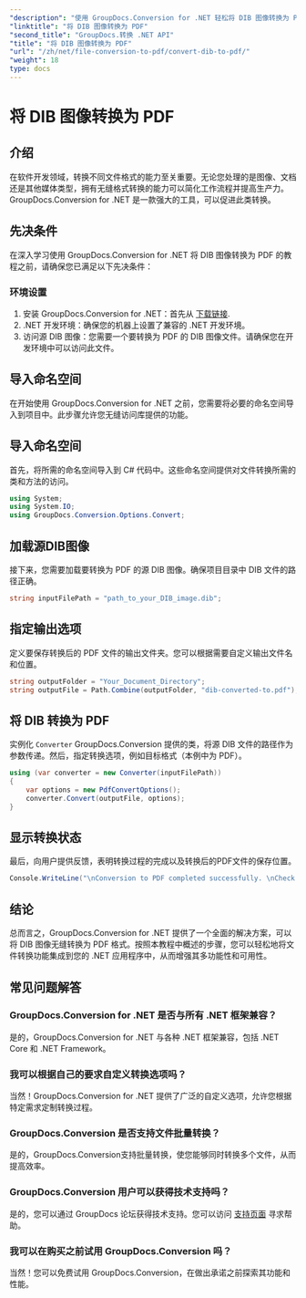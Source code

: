 ```yaml
---
"description": "使用 GroupDocs.Conversion for .NET 轻松将 DIB 图像转换为 PDF 格式。无缝文件转换功能增强您的开发工作流程。"
"linktitle": "将 DIB 图像转换为 PDF"
"second_title": "GroupDocs.转换 .NET API"
"title": "将 DIB 图像转换为 PDF"
"url": "/zh/net/file-conversion-to-pdf/convert-dib-to-pdf/"
"weight": 18
type: docs
---
```

# 将 DIB 图像转换为 PDF

## 介绍
在软件开发领域，转换不同文件格式的能力至关重要。无论您处理的是图像、文档还是其他媒体类型，拥有无缝格式转换的能力可以简化工作流程并提高生产力。GroupDocs.Conversion for .NET 是一款强大的工具，可以促进此类转换。
## 先决条件
在深入学习使用 GroupDocs.Conversion for .NET 将 DIB 图像转换为 PDF 的教程之前，请确保您已满足以下先决条件：
### 环境设置
1. 安装 GroupDocs.Conversion for .NET：首先从 [下载链接](https://releases。groupdocs.com/conversion/net/).
2. .NET 开发环境：确保您的机器上设置了兼容的 .NET 开发环境。
3. 访问源 DIB 图像：您需要一个要转换为 PDF 的 DIB 图像文件。请确保您在开发环境中可以访问此文件。

## 导入命名空间
在开始使用 GroupDocs.Conversion for .NET 之前，您需要将必要的命名空间导入到项目中。此步骤允许您无缝访问库提供的功能。

## 导入命名空间
首先，将所需的命名空间导入到 C# 代码中。这些命名空间提供对文件转换所需的类和方法的访问。
```csharp
using System;
using System.IO;
using GroupDocs.Conversion.Options.Convert;
```
## 加载源DIB图像
接下来，您需要加载要转换为 PDF 的源 DIB 图像。确保项目目录中 DIB 文件的路径正确。
```csharp
string inputFilePath = "path_to_your_DIB_image.dib";
```
## 指定输出选项
定义要保存转换后的 PDF 文件的输出文件夹。您可以根据需要自定义输出文件名和位置。
```csharp
string outputFolder = "Your_Document_Directory";
string outputFile = Path.Combine(outputFolder, "dib-converted-to.pdf");
```
## 将 DIB 转换为 PDF
实例化 `Converter` GroupDocs.Conversion 提供的类，将源 DIB 文件的路径作为参数传递。然后，指定转换选项，例如目标格式（本例中为 PDF）。
```csharp
using (var converter = new Converter(inputFilePath))
{
    var options = new PdfConvertOptions();
    converter.Convert(outputFile, options);
}
```
## 显示转换状态
最后，向用户提供反馈，表明转换过程的完成以及转换后的PDF文件的保存位置。
```csharp
Console.WriteLine("\nConversion to PDF completed successfully. \nCheck output in {0}", outputFolder);
```

## 结论
总而言之，GroupDocs.Conversion for .NET 提供了一个全面的解决方案，可以将 DIB 图像无缝转换为 PDF 格式。按照本教程中概述的步骤，您可以轻松地将文件转换功能集成到您的 .NET 应用程序中，从而增强其多功能性和可用性。
## 常见问题解答
### GroupDocs.Conversion for .NET 是否与所有 .NET 框架兼容？
是的，GroupDocs.Conversion for .NET 与各种 .NET 框架兼容，包括 .NET Core 和 .NET Framework。
### 我可以根据自己的要求自定义转换选项吗？
当然！GroupDocs.Conversion for .NET 提供了广泛的自定义选项，允许您根据特定需求定制转换过程。
### GroupDocs.Conversion 是否支持文件批量转换？
是的，GroupDocs.Conversion支持批量转换，使您能够同时转换多个文件，从而提高效率。
### GroupDocs.Conversion 用户可以获得技术支持吗？
是的，您可以通过 GroupDocs 论坛获得技术支持。您可以访问 [支持页面](https://forum.groupdocs.com/c/conversion/11) 寻求帮助。
### 我可以在购买之前试用 GroupDocs.Conversion 吗？
当然！您可以免费试用 GroupDocs.Conversion，在做出承诺之前探索其功能和性能。
